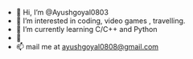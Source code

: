 - 👋 Hi, I’m @Ayushgoyal0803
- 👀 I’m interested in coding, video games , travelling.
- 🌱 I’m currently learning C/C++ and Python
- 💞️ 
- 📫 mail me at ayushgoyal0808@gmail.com

